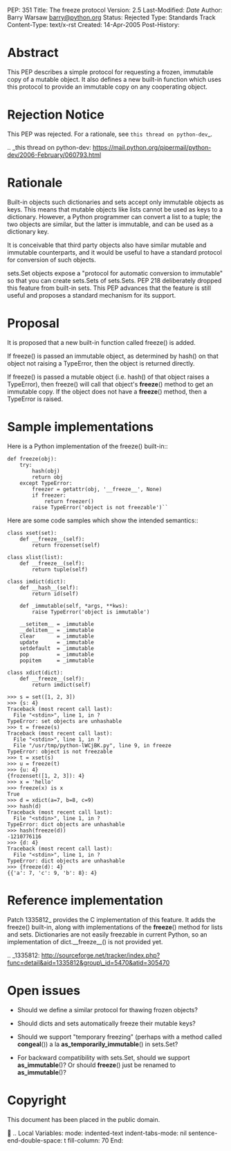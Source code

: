 PEP: 351 Title: The freeze protocol Version: 2.5 Last-Modified: $Date$
Author: Barry Warsaw <barry@python.org> Status: Rejected Type: Standards
Track Content-Type: text/x-rst Created: 14-Apr-2005 Post-History:

Abstract
========

This PEP describes a simple protocol for requesting a frozen, immutable
copy of a mutable object. It also defines a new built-in function which
uses this protocol to provide an immutable copy on any cooperating
object.

Rejection Notice
================

This PEP was rejected. For a rationale, see
`this thread on python-dev`\_.

.. \_this thread on python-dev:
https://mail.python.org/pipermail/python-dev/2006-February/060793.html

Rationale
=========

Built-in objects such dictionaries and sets accept only immutable
objects as keys. This means that mutable objects like lists cannot be
used as keys to a dictionary. However, a Python programmer can convert a
list to a tuple; the two objects are similar, but the latter is
immutable, and can be used as a dictionary key.

It is conceivable that third party objects also have similar mutable and
immutable counterparts, and it would be useful to have a standard
protocol for conversion of such objects.

sets.Set objects expose a "protocol for automatic conversion to
immutable" so that you can create sets.Sets of sets.Sets. PEP 218
deliberately dropped this feature from built-in sets. This PEP advances
that the feature is still useful and proposes a standard mechanism for
its support.

Proposal
========

It is proposed that a new built-in function called freeze() is added.

If freeze() is passed an immutable object, as determined by hash() on
that object not raising a TypeError, then the object is returned
directly.

If freeze() is passed a mutable object (i.e. hash() of that object
raises a TypeError), then freeze() will call that object's **freeze**()
method to get an immutable copy. If the object does not have a
**freeze**() method, then a TypeError is raised.

Sample implementations
======================

Here is a Python implementation of the freeze() built-in::

    def freeze(obj):
        try:
            hash(obj)
            return obj
        except TypeError:
            freezer = getattr(obj, '__freeze__', None)
            if freezer:
                return freezer()
            raise TypeError('object is not freezable')``

Here are some code samples which show the intended semantics::

    class xset(set):
        def __freeze__(self):
            return frozenset(self)

    class xlist(list):
        def __freeze__(self):
            return tuple(self)

    class imdict(dict):
        def __hash__(self):
            return id(self)

        def _immutable(self, *args, **kws):
            raise TypeError('object is immutable')

        __setitem__ = _immutable
        __delitem__ = _immutable
        clear       = _immutable
        update      = _immutable
        setdefault  = _immutable
        pop         = _immutable
        popitem     = _immutable

    class xdict(dict):
        def __freeze__(self):
            return imdict(self)

    >>> s = set([1, 2, 3])
    >>> {s: 4}
    Traceback (most recent call last):
      File "<stdin>", line 1, in ?
    TypeError: set objects are unhashable
    >>> t = freeze(s)
    Traceback (most recent call last):
      File "<stdin>", line 1, in ?
      File "/usr/tmp/python-lWCjBK.py", line 9, in freeze
    TypeError: object is not freezable
    >>> t = xset(s)
    >>> u = freeze(t)
    >>> {u: 4}
    {frozenset([1, 2, 3]): 4}
    >>> x = 'hello'
    >>> freeze(x) is x
    True
    >>> d = xdict(a=7, b=8, c=9)
    >>> hash(d)
    Traceback (most recent call last):
      File "<stdin>", line 1, in ?
    TypeError: dict objects are unhashable
    >>> hash(freeze(d))
    -1210776116
    >>> {d: 4}
    Traceback (most recent call last):
      File "<stdin>", line 1, in ?
    TypeError: dict objects are unhashable
    >>> {freeze(d): 4}
    {{'a': 7, 'c': 9, 'b': 8}: 4}

Reference implementation
========================

Patch 1335812\_ provides the C implementation of this feature. It adds
the freeze() built-in, along with implementations of the **freeze**()
method for lists and sets. Dictionaries are not easily freezable in
current Python, so an implementation of dict.\_\_freeze\_\_() is not
provided yet.

.. \_1335812:
http://sourceforge.net/tracker/index.php?func=detail&aid=1335812&group\_id=5470&atid=305470

Open issues
===========

-   Should we define a similar protocol for thawing frozen objects?

-   Should dicts and sets automatically freeze their mutable keys?

-   Should we support "temporary freezing" (perhaps with a method called
    **congeal**()) a la **as\_temporarily\_immutable**() in sets.Set?

-   For backward compatibility with sets.Set, should we support
    **as\_immutable**()? Or should **freeze**() just be renamed to
    **as\_immutable**()?

Copyright
=========

This document has been placed in the public domain.

 .. Local Variables: mode: indented-text indent-tabs-mode: nil
sentence-end-double-space: t fill-column: 70 End:

